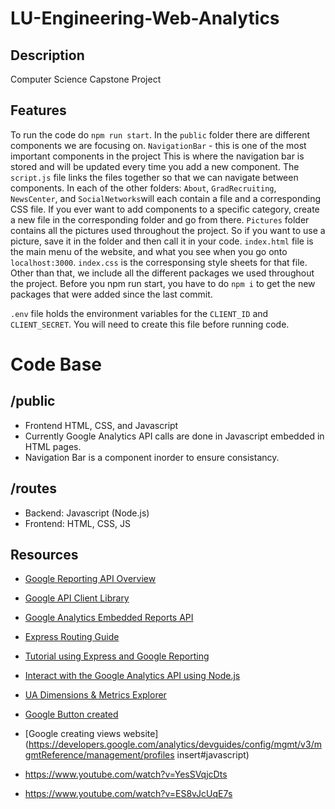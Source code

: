 # LU-Engineering-Web-Analytics

## Description

Computer Science Capstone Project

## Features

To run the code do `npm run start`.
In the `public` folder there are different components we are focusing on.
`NavigationBar` - this is one of the most important components in the project
This is where the navigation bar is stored and will be updated every time you add a new component.
The `script.js` file links the files together so that we can navigate between components.
In each of the other folders: `About`, `GradRecruiting`, `NewsCenter`, and `SocialNetworks`will each contain 
a file and a corresponding CSS file. 
If you ever want to add components to a specific category, create a new file in the corresponding folder
and go from there. 
`Pictures` folder contains all the pictures used throughout the project. So if you want to use a picture,
save it in the folder and then call it in your code.
`index.html` file is the main menu of the website, and what you see when you go onto `localhost:3000`.
`index.css` is the corresponsing style sheets for that file.
Other than that, we include all the different packages we used throughout the project.
Before you npm run start, you have to do `npm i` to get the new packages that were added since the last commit.

`.env` file holds the environment variables for the `CLIENT_ID` and `CLIENT_SECRET`.
You will need to create this file before running code.


# Code Base

## /public

- Frontend HTML, CSS, and Javascript
- Currently Google Analytics API calls are done in Javascript embedded in HTML pages.
- Navigation Bar is a component inorder to ensure consistancy.

## /routes

- Backend: Javascript (Node.js)
- Frontend: HTML, CSS, JS

## Resources

- [Google Reporting API Overview](https://developers.google.com/analytics/devguides/reporting/core/v4)

- [Google API Client Library](https://github.com/google/google-api-javascript-client)

- [Google Analytics Embedded Reports API](https://developers.google.com/analytics/devguides/reporting/embed/v1/getting-started)

- [Express Routing Guide](https://expressjs.com/en/guide/routing.html)

- [Tutorial using Express and Google Reporting](https://www.crowdbotics.com/blog/how-to-visualize-google-analytics-data-in-a-nodejs-app)

- [Interact with the Google Analytics API using Node.js](https://flaviocopes.com/google-analytics-api-nodejs/#create-the-jwt)

- [UA Dimensions & Metrics Explorer](https://ga-dev-tools.web.app/dimensions-metrics-explorer/)

- [Google Button created](https://developers.google.com/identity/sign-in/web/build-button)

- [Google creating views website](https://developers.google.com/analytics/devguides/config/mgmt/v3/mgmtReference/management/profiles insert#javascript)
- https://www.youtube.com/watch?v=YesSVqjcDts
- https://www.youtube.com/watch?v=ES8vJcUqE7s
